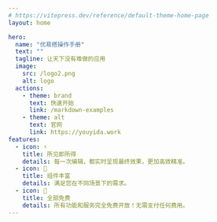 ```yaml
---
# https://vitepress.dev/reference/default-theme-home-page
layout: home

hero:
  name: "优易搭操作手册"
  text: ""
  tagline: 让天下没有难做的应用
  image:
    src: /logo2.png
    alt: logo
  actions:
    - theme: brand
      text: 快速开始
      link: /markdown-examples
    - theme: alt
      text: 官网
      link: https://youyida.work
features:
  - icon: ⚡
    title: 所见即所得
    details: 每一次编辑，都实时呈现最终效果，更加高效精准。
  - icon: 💯
    title: 组件丰富
    details: 满足您在不同场景下的需求。
  - icon: 👏
    title: 全部免费
    details: 所有功能和服务完全免费开放！无需支付任何费用。
---
```

